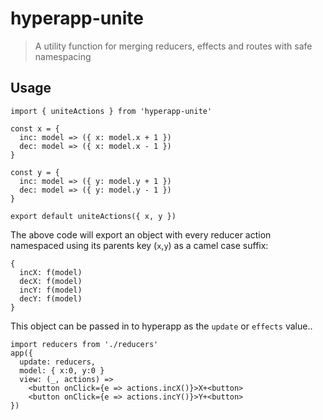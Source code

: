 # hyperapp-unite
> A utility function for merging reducers, effects and routes with safe namespacing

## Usage

```
import { uniteActions } from 'hyperapp-unite'

const x = {
  inc: model => ({ x: model.x + 1 })
  dec: model => ({ x: model.x - 1 })
}

const y = {
  inc: model => ({ y: model.y + 1 })
  dec: model => ({ y: model.y - 1 })
}

export default uniteActions({ x, y })
```

The above code will export an object with every reducer action namespaced using its parents key (`x`,`y`) as a  camel case suffix:

```
{
  incX: f(model)
  decX: f(model)
  incY: f(model)
  decY: f(model)
}
```

This object can be passed in to hyperapp as the `update` or `effects` value..

```
import reducers from './reducers'
app({
  update: reducers,
  model: { x:0, y:0 }
  view: (_, actions) =>
    <button onClick={e => actions.incX()}>X+<button>
    <button onClick={e => actions.incY()}>Y+<button>
})
```

